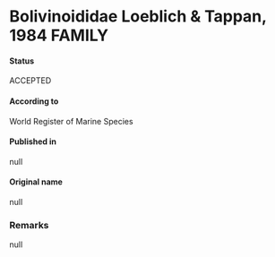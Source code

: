 Bolivinoididae Loeblich & Tappan, 1984 FAMILY
=======

#### Status
ACCEPTED

#### According to
World Register of Marine Species

#### Published in
null

#### Original name
null

### Remarks
null